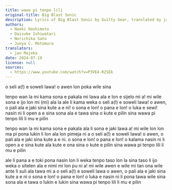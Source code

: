 ```yaml
---
title: wawa pi tenpo lili
original-title: Big Blast Sonic
description: Lyrics of Big Blast Sonic by Guilty Gear, translated by jan Majeka
authors:
  - Naoki Hashimoto
  - Daisuke Ishiwatari
  - Norichika Sato
  - Junya C. Motomura
translators:
  - jan Majeka
date: 2024-07-19
license: null
sources:
  - https://www.youtube.com/watch?v=P3VE4-R2SEk
---
```


o seli a(!) e soweli lawa!
o awen lon poka wile sina

tenpo wan la mi kama sona e pakala
mi lawa ala e lon e sijelo mi
a! mi wile
sona e ijo lon mi
(mi) ala la ale li kama weka
o seli a(!) e soweli lawa!
o awen, o pali ala e jaki
sina kute a e ni!
o sona e lon! o pana e lon!
o luka e sewi!
nasín ni li open a e 
sina sona ala e tawa
sina o kute e pilin sina
wawa pi tenpo lili li mu e pilin

tenpo wan la mi kama sona e pakala
ala li sona e jaki lawa
a! mi wile
lon lon ma pi pona lukin 
li lon ala lon pimeja ni a 
o seli a(!) e soweli lawa!
o awen, o pali ala e jaki 
sina kute a e ni.
o sona e lon! o pana e lon!
o kalama
nasin ni li open a e 
sina kute ala kute e ona 
sina o kute e pilin sina
wawa pi tenpo lili li mu e pilin

ale li pana a e toki pona 
nasin lon li weka tenpo taso
lon la sina taso li ijo weka
o sitelen ala e nimi mi lon pu ni
a! mi wile
awen e wile mi tan ona
wile ante li suli ala tawa mi a
o seli a(!) e soweli lawa
o awen, o pali ala e jaki
sina kute a e ni
o sona e lon! o pana e lon!
o luka e
nasin ni li pona tawa wile
sina sona ala e tawa
o lukin e lukin sina
wawa pi tenpo lili li mu e pilin